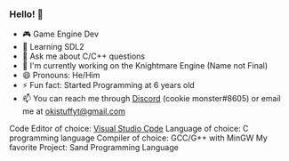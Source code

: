 ### Hello! 👋
- 🎮 Game Engine Dev
- 🌴 Learning SDL2
- 💬 Ask me about C/C++ questions
- 🔭 I'm currently working on the Knightmare Engine (Name not Final)
- 😄 Pronouns: He/Him
- ⚡ Fun fact: Started Programming at 6 years old
- 📫 You can reach me through [Discord](https://discord.com) (cookie monster#8605) or email me at okistuffyt@gmail.com

Code Editor of choice: [Visual Studio Cpde](https://code.visualstudio.com)
Language of choice: C programming language
Compiler of choice: GCC/G++ with MinGW
My favorite Project: Sand Programming Language


<!--
**OkiStuff/OkiStuff** is a ✨ _special_ ✨ repository because its `README.md` (this file) appears on your GitHub profile.

Here are some ideas to get you started:

- 🔭 I’m currently working on ...
- 🌱 I’m currently learning ...
- 👯 I’m looking to collaborate on ...
- 🤔 I’m looking for help with ...
- 💬 Ask me about ...
- 📫 How to reach me: ...
- 😄 Pronouns: ...
- ⚡ Fun fact: ...
-->
